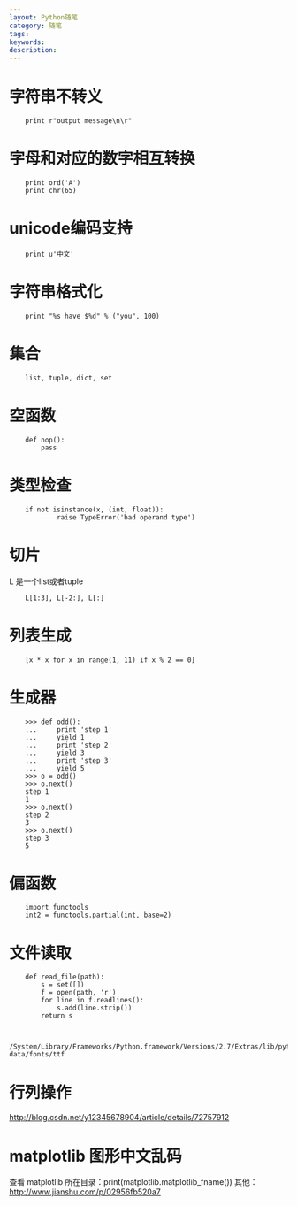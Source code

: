```yaml
---
layout: Python随笔
category: 随笔
tags:
keywords:
description:
---
```



# 字符串不转义

        print r"output message\n\r"

# 字母和对应的数字相互转换

        print ord('A')
        print chr(65)

# unicode编码支持

        print u'中文'

# 字符串格式化

        print "%s have $%d" % ("you", 100)

# 集合

        list, tuple, dict, set

# 空函数

        def nop():
            pass        

# 类型检查

        if not isinstance(x, (int, float)):
                raise TypeError('bad operand type')

# 切片
L 是一个list或者tuple

        L[1:3], L[-2:], L[:]

# 列表生成

        [x * x for x in range(1, 11) if x % 2 == 0]

# 生成器

        >>> def odd():
        ...     print 'step 1'
        ...     yield 1
        ...     print 'step 2'
        ...     yield 3
        ...     print 'step 3'
        ...     yield 5        
        >>> o = odd()
        >>> o.next()
        step 1
        1
        >>> o.next()
        step 2
        3
        >>> o.next()
        step 3
        5

# 偏函数

        import functools
        int2 = functools.partial(int, base=2)

# 文件读取

        def read_file(path):
            s = set([])
            f = open(path, 'r')
            for line in f.readlines():
                s.add(line.strip())
            return s


            /System/Library/Frameworks/Python.framework/Versions/2.7/Extras/lib/python/matplotlib/mpl-data/fonts/ttf


# 行列操作

http://blog.csdn.net/y12345678904/article/details/72757912

# matplotlib 图形中文乱码

查看 matplotlib 所在目录：print(matplotlib.matplotlib_fname())
其他：http://www.jianshu.com/p/02956fb520a7
